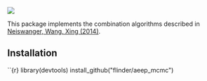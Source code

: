 ![](https://travis-ci.org/flinder/aeep_mcmc.svg)

This package implements the combination algorithms described in [Neiswanger, Wang, Xing (2014)](http://arxiv.org/abs/1311.4780).

## Installation

``{r}
library(devtools)
install_github("flinder/aeep_mcmc")
```

